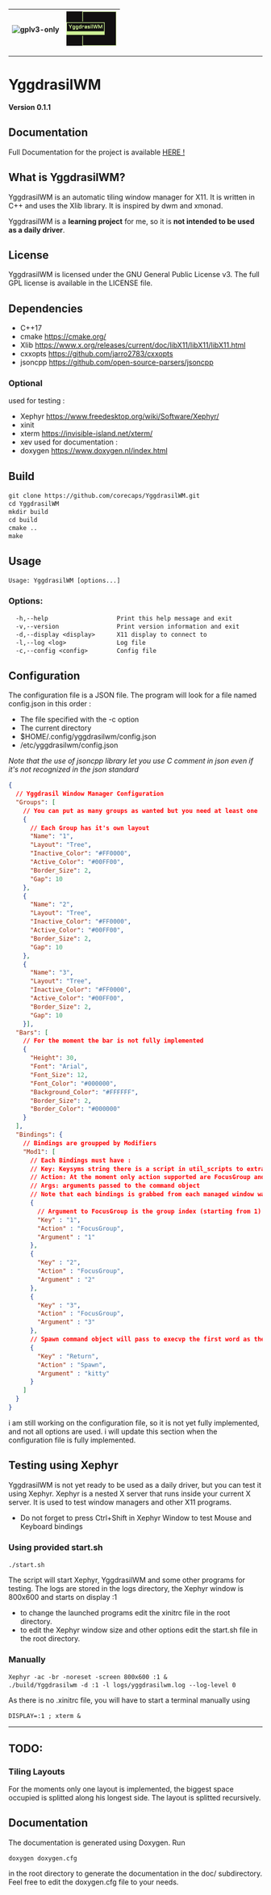 | ![gplv3-only](https://www.gnu.org/graphics/gplv3-with-text-136x68.png) | ![YggdrasilWM](logo_small.png) |
|------------------------------------------------------------------------|--------------------------------|
---
# YggdrasilWM 
**Version 0.1.1**
## Documentation
Full Documentation for the project is available [HERE !](https://corecaps.github.io/YggdrasilWM/doc/html/index.html)
## What is YggdrasilWM?
YggdrasilWM is an automatic tiling window manager for X11. It is written in C++ and uses the Xlib library. It is inspired by dwm and xmonad.

YggdrasilWM is a **learning project** for me, so it is **not intended to be used as a daily driver**.

## License
YggdrasilWM is licensed under the GNU General Public License v3. The full GPL license is available in the LICENSE file.

## Dependencies
- C++17 
- cmake https://cmake.org/
- Xlib https://www.x.org/releases/current/doc/libX11/libX11/libX11.html
- cxxopts https://github.com/jarro2783/cxxopts
- jsoncpp https://github.com/open-source-parsers/jsoncpp

### Optional
used for testing :  
- Xephyr https://www.freedesktop.org/wiki/Software/Xephyr/
- xinit 
- xterm https://invisible-island.net/xterm/
- xev 
used for documentation :
- doxygen https://www.doxygen.nl/index.html

## Build
```
git clone https://github.com/corecaps/YggdrasilWM.git
cd YggdrasilWM
mkdir build
cd build
cmake ..
make
```
## Usage
```
Usage: YggdrasilWM [options...]
```
### Options:
```
  -h,--help                   Print this help message and exit
  -v,--version                Print version information and exit
  -d,--display <display>      X11 display to connect to
  -l,--log <log>              Log file
  -c,--config <config>        Config file
```
## Configuration
The configuration file is a JSON file.
The program will look for a file named config.json in this order :
- The file specified with the -c option
- The current directory
- $HOME/.config/yggdrasilwm/config.json
- /etc/yggdrasilwm/config.json

 *Note that the use of jsoncpp library let you use C comment in json even if it's not recognized in the json standard*
```json
{
  // Yggdrasil Window Manager Configuration
  "Groups": [
    // You can put as many groups as wanted but you need at least one
    {
      // Each Group has it's own layout
      "Name": "1",
      "Layout": "Tree",
      "Inactive_Color": "#FF0000",
      "Active_Color": "#00FF00",
      "Border_Size": 2,
      "Gap": 10
    },
    {
      "Name": "2",
      "Layout": "Tree",
      "Inactive_Color": "#FF0000",
      "Active_Color": "#00FF00",
      "Border_Size": 2,
      "Gap": 10
    },
    {
      "Name": "3",
      "Layout": "Tree",
      "Inactive_Color": "#FF0000",
      "Active_Color": "#00FF00",
      "Border_Size": 2,
      "Gap": 10
    }],
  "Bars": [
    // For the moment the bar is not fully implemented
    {
      "Height": 30,
      "Font": "Arial",
      "Font_Size": 12,
      "Font_Color": "#000000",
      "Background_Color": "#FFFFFF",
      "Border_Size": 2,
      "Border_Color": "#000000"
    }
  ],
  "Bindings": {
    // Bindings are groupped by Modifiers
    "Mod1": [
      // Each Bindings must have : 
      // Key: Keysyms string there is a script in util_scripts to extracts strings from your X11 includes in markdown format
      // Action: At the moment only action supported are FocusGroup and Spawn
      // Args: arguments passed to the command object
      // Note that each bindings is grabbed from each managed window watch out for conflicts 
      {
        // Argument to FocusGroup is the group index (starting from 1) not the group name
        "Key" : "1",
        "Action" : "FocusGroup",
        "Argument" : "1"
      },
      {
        "Key" : "2",
        "Action" : "FocusGroup",
        "Argument" : "2"
      },
      {
        "Key" : "3",
        "Action" : "FocusGroup",
        "Argument" : "3"
      },
      // Spawn command object will pass to execvp the first word as the binary and the rest will be build as an argv array
      {
        "Key" : "Return",
        "Action" : "Spawn",
        "Argument" : "kitty"
      }
    ]
  }
}
```

i am still working on the configuration file, so it is not yet fully implemented, and not all options are used. i will update this section when the configuration file is fully implemented.
## Testing using Xephyr
YggdrasilWM is not yet ready to be used as a daily driver, but you can test it using Xephyr.
Xephyr is a nested X server that runs inside your current X server. It is used to test window managers and other X11 programs.
* Do not forget to press Ctrl+Shift in Xephyr Window to test Mouse and Keyboard bindings
### Using provided start.sh
```
./start.sh
```
The script will start Xephyr, YggdrasilWM and some other programs for testing. The logs are stored in the logs directory, the Xephyr window is 800x600 and starts on display :1
- to change the launched programs edit the xinitrc file in the root directory.
- to edit the Xephyr window size and other options edit the start.sh file in the root directory.

### Manually
```
Xephyr -ac -br -noreset -screen 800x600 :1 &
./build/Yggdrasilwm -d :1 -l logs/yggdrasilwm.log --log-level 0
```
As there is no .xinitrc file, you will have to start a terminal manually using

```
DISPLAY=:1 ; xterm & 
```
---
## TODO:
### Tiling Layouts
For the moments only one layout is implemented, the biggest space occupied is splitted along his longest side. The layout is splitted recursively.

## Documentation
The documentation is generated using Doxygen. Run 
```
doxygen doxygen.cfg
```
in the root directory to generate the documentation in the doc/ subdirectory.
Feel free to edit the doxygen.cfg file to your needs.

